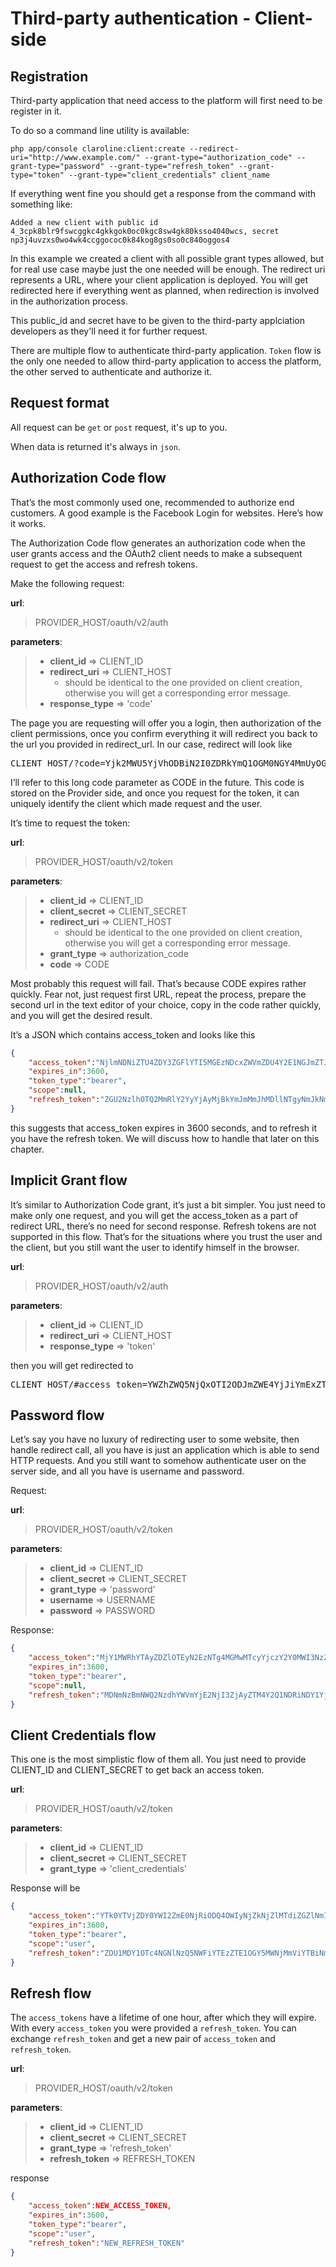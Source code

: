 Third-party authentication - Client-side
============


Registration
------------

Third-party application that need access to the platform will first need to be register in it.

To do so a command line utility is available:

```shell
php app/console claroline:client:create --redirect-uri="http://www.example.com/" --grant-type="authorization_code" --grant-type="password" --grant-type="refresh_token" --grant-type="token" --grant-type="client_credentials" client_name
```

If everything went fine you should get a response from the command with something like:

```
Added a new client with public id 4_3cpk8blr9fswcggkc4gkkgok0oc0kgc8sw4gk80ksso4040wcs, secret np3j4uvzxs0wo4wk4ccggococ0k84kog8gs0so0c840oggos4
```

In this example we created a client with all possible grant types allowed, but for real use case maybe just the one needed will be enough.
The redirect uri represents a URL, where your client application is deployed.
You will get redirected here if everything went as planned, when redirection is involved in the authorization process.

This public_id and secret have to be given to the third-party applciation developers as they'll need it for further request.


There are multiple flow to authenticate third-party application.
`Token` flow is the only one needed to allow third-party application to access the platform, the other served to authenticate and authorize it.


Request format
-----------------------

All request can be `get` or `post` request, it's up to you.

When data is returned it's always in `json`.


Authorization Code flow
-----------------------

That’s the most commonly used one, recommended to authorize end customers.
A good example is the Facebook Login for websites. Here’s how it works.

The Authorization Code flow generates an authorization code when the user grants access and the OAuth2 client needs to make a subsequent request to get the access and refresh tokens.

Make the following request:

**url**:
> PROVIDER_HOST/oauth/v2/auth

**parameters**:
> * **client_id** => CLIENT_ID
> * **redirect_uri** => CLIENT_HOST
>   * should be identical to the one provided on client creation, otherwise you will get a corresponding error message.
> * **response_type** => 'code'

The page you are requesting will offer you a login, then authorization of the client permissions, once you confirm everything it will redirect you back to the url you provided in redirect_url.
In our case, redirect will look like

<pre>
CLIENT_HOST/?code=Yjk2MWU5YjVhODBiN2I0ZDRkYmQ1OGM0NGY4MmUyOGM2NDQ2MmY2ZDg2YjUxYjRiMzAwZTY2MDQxZmUzODg2YQ
</pre>

I’ll refer to this long code parameter as CODE in the future. This code is stored on the Provider side, and once you request for the token, it can uniquely identify the client which made request and the user.

It’s time to request the token:

**url**:
> PROVIDER_HOST/oauth/v2/token

**parameters**:
> * **client_id** => CLIENT_ID
> * **client_secret** => CLIENT_SECRET
> * **redirect_uri** => CLIENT_HOST
>   * should be identical to the one provided on client creation, otherwise you will get a corresponding error message.
> * **grant_type** => authorization_code
> * **code** => CODE

Most probably this request will fail. That’s because CODE expires rather quickly. Fear not, just request first URL, repeat the process, prepare the second url in the text editor of your choice, copy in the code rather quickly, and you will get the desired result.

It’s a JSON which contains access_token and looks like this

```json
{
    "access_token":"NjlmNDNiZTU4ZDY3ZGFlYTI5MGEzNDcxZWVmZDU4Y2E1NGJmZTJlMjNjNzc2M2E0MmZlZTk2ZjliMWE0MDQyNw",
    "expires_in":3600,
    "token_type":"bearer",
    "scope":null,
    "refresh_token":"ZGU2NzlhOTQ2MmRlY2YyYjAyMjBkYmJmMmJhMDllNTgyNmJkNmQxOWZlNGQ4NzczY2RiMThlNmRhMjBiYjFjNg"
}
```

this suggests that access_token expires in 3600 seconds, and to refresh it you have the refresh token. We will discuss how to handle that later on this chapter.


Implicit Grant flow
-------------------

It’s similar to Authorization Code grant, it’s just a bit simpler.
You just need to make only one request, and you will get the access_token as a part of redirect URL, there’s no need for second response.
Refresh tokens are not supported in this flow.
That’s for the situations where you trust the user and the client, but you still want the user to identify himself in the browser.

**url**:
> PROVIDER_HOST/oauth/v2/auth

**parameters**:
> * **client_id** => CLIENT_ID
> * **redirect_uri** => CLIENT_HOST
> * **response_type** => 'token'

then you will get redirected to

<pre>
CLIENT_HOST/#access_token=YWZhZWQ5NjQxOTI2ODJmZWE4YjJiYmExZTIxZmE5OWUxOWZjZjgwZDFlZWMwMjkyZDQwZWU1NWI4YWIzODllNQ&expires_in=3600&token_type=bearer&refresh_token=YzQ1YjRhODk2YzJiYTZmMzNiNjI5ZjI2MDI3ZmMwMDg3MjkxMDdhYmE5YjBlYzRlZmM2M2Q0NTM3ZjFmZDZiYQ
</pre>


Password flow
-------------

Let’s say you have no luxury of redirecting user to some website, then handle redirect call, all you have is just an application which is able to send HTTP requests.
And you still want to somehow authenticate user on the server side, and all you have is username and password.

Request:

**url**:
> PROVIDER_HOST/oauth/v2/token

**parameters**:
> * **client_id** => CLIENT_ID
> * **client_secret** => CLIENT_SECRET
> * **grant_type** => 'password'
> * **username** => USERNAME
> * **password** => PASSWORD

Response:

```json
{
    "access_token":"MjY1MWRhYTAyZDZlOTEyN2EzNTg4MGMwMTcyYjczY2Y0MWI3NzZjODc1OGM2NDdjODgxZjY3YzEyMDdhZjU0Yg",
    "expires_in":3600,
    "token_type":"bearer",
    "scope":null,
    "refresh_token":"MDNmNzBmNWQ2NzdhYWVmYjE2NjI3ZjAyZTM4Y2Q1NDRiNDY1YjUyZGE1ZDk0ODZjYmU0MDM0NTQxNjhiZmU3ZA"
}
```

Client Credentials flow
-----------------------

This one is the most simplistic flow of them all. You just need to provide CLIENT_ID and CLIENT_SECRET to get back an access token.

**url**:
> PROVIDER_HOST/oauth/v2/token

**parameters**:
> * **client_id** => CLIENT_ID
> * **client_secret** => CLIENT_SECRET
> * **grant_type** => 'client_credentials'

Response will be

```json
{
    "access_token":"YTk0YTVjZDY0YWI2ZmE0NjRiODQ4OWIyNjZkNjZlMTdiZGZlNmI3MDNjZGQwYTZkMDNiMjliNDg3NWYwZWI0MQ",
    "expires_in":3600,
    "token_type":"bearer",
    "scope":"user",
    "refresh_token":"ZDU1MDY1OTc4NGNlNzQ5NWFiYTEzZTE1OGY5MWNjMmViYTBiNmRjOTNlY2ExNzAxNWRmZTM1NjI3ZDkwNDdjNQ"
}
```

Refresh flow
------------

The `access_tokens` have a lifetime of one hour, after which they will expire.
With every `access_token` you were provided a `refresh_token`. You can exchange `refresh_token` and get a new pair of `access_token` and `refresh_token`.

**url**:
> PROVIDER_HOST/oauth/v2/token

**parameters**:
> * **client_id** => CLIENT_ID
> * **client_secret** => CLIENT_SECRET
> * **grant_type** => 'refresh_token'
> * **refresh_token** => REFRESH_TOKEN

response

```json
{
    "access_token":NEW_ACCESS_TOKEN,
    "expires_in":3600,
    "token_type":"bearer",
    "scope":"user",
    "refresh_token":"NEW_REFRESH_TOKEN"
}
```
